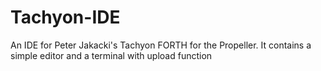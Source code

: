 # Tachyon-IDE
An IDE for Peter Jakacki's Tachyon FORTH for the Propeller. It contains a simple editor and a terminal with upload function
